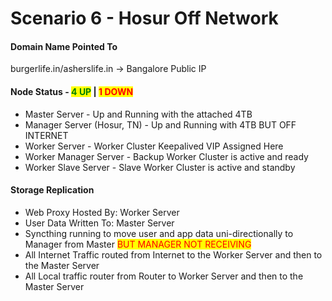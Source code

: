 # Scenario 6 - Hosur Off Network

#### Domain Name Pointed To

burgerlife.in/asherslife.in -> Bangalore Public IP

#### Node Status - <mark style="color:green;">4 UP</mark> | <mark style="color:red;">1 DOWN</mark>

* Master Server - Up and Running with the attached 4TB&#x20;
* Manager Server (Hosur, TN) - Up and Running with 4TB BUT OFF INTERNET&#x20;
* Worker Server - Worker Cluster Keepalived VIP Assigned Here
* Worker Manager Server - Backup Worker Cluster is active and ready
* Worker Slave Server - Slave Worker Cluster is active and standby

#### Storage Replication

* Web Proxy Hosted By: Worker Server
* User Data Written To: Master Server
* Syncthing running to move user and app data uni-directionally to Manager from Master <mark style="color:red;">BUT MANAGER NOT RECEIVING</mark>
* All Internet Traffic routed from Internet to the Worker Server and then to the Master Server
* All Local traffic router from Router to Worker Server and then to the Master Server



